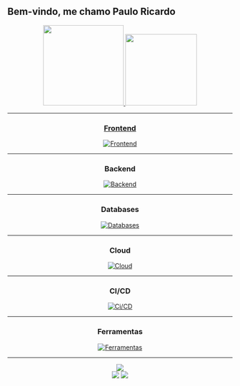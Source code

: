 ## Bem-vindo, me chamo Paulo Ricardo
<div align="center">
  <a href="https://github.com/PaPaPaulitos">
  <img height="180em" style=border_radius="20" src="https://github-readme-stats.vercel.app/api?username=PaPaPaulitos&theme=dracula"/>
    <img height="160em" aligh="right" style=border_radius="20" src="https://github-readme-stats.vercel.app/api/top-langs/?username=PaPaPaulitos&layout=compact&langs_count=7&theme=dracula"/>
    
---

### Frontend
    
[![Frontend](https://skillicons.dev/icons?i=js,html,css,react,bootstrap)](https://skillicons.dev)

---

### Backend

[![Backend](https://skillicons.dev/icons?i=django,laravel,php,python,prisma,nodejs,express)](https://skillicons.dev)

---

### Databases

[![Databases](https://skillicons.dev/icons?i=mysql,postgres,mongodb)](https://skillicons.dev)

---

### Cloud

[![Cloud](https://skillicons.dev/icons?i=azure,aws)](https://skillicons.dev)

---

### CI/CD

[![Ci/CD](https://skillicons.dev/icons?i=docker,gitlab)](https://skillicons.dev)

---

### Ferramentas

[![Ferramentas](https://skillicons.dev/icons?i=git,github,figma,vscode,linux,powershell)](https://skillicons.dev)

---

  <div align="center">
  <img align="center" src="https://i.pinimg.com/originals/0c/49/65/0c496536a9e236638a342f96c2b53abe.gif"/>



 
<div> 
  <a href = "mailto:pauloricardomrs2002@gmail.com"><img src="https://img.shields.io/badge/-Gmail-%23333?style=for-the-badge&logo=gmail&logoColor=white" target="_blank"></a>
  <a href="https://www.linkedin.com/in/paulo-mesquita-043aba1b9/" target="_blank"><img src="https://img.shields.io/badge/-LinkedIn-%230077B5?style=for-the-badge&logo=linkedin&logoColor=white" target="_blank"></a> 
</div>
</div>
  
